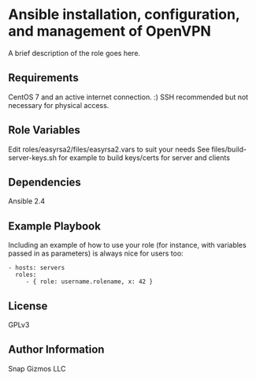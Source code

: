 Ansible installation, configuration, and management of OpenVPN
=========

A brief description of the role goes here.

Requirements
------------

CentOS 7 and an active internet connection. :) SSH recommended but not necessary for physical access.

Role Variables
--------------

Edit roles/easyrsa2/files/easyrsa2.vars to suit your needs
See files/build-server-keys.sh for example to build keys/certs for server and clients


Dependencies
------------

Ansible 2.4

Example Playbook
----------------

Including an example of how to use your role (for instance, with variables passed in as parameters) is always nice for users too:

    - hosts: servers
      roles:
         - { role: username.rolename, x: 42 }

License
-------

GPLv3

Author Information
------------------

Snap Gizmos LLC

